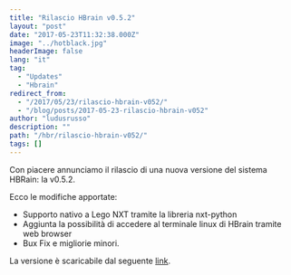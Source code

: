```yaml
---
title: "Rilascio HBrain v0.5.2"
layout: "post"
date: "2017-05-23T11:32:38.000Z"
image: "../hotblack.jpg"
headerImage: false
lang: "it"
tag:
  - "Updates"
  - "Hbrain"
redirect_from:
  - "/2017/05/23/rilascio-hbrain-v052/"
  - "/blog/posts/2017-05-23-rilascio-hbrain-v052"
author: "ludusrusso"
description: ""
path: "/hbr/rilascio-hbrain-v052/"
tags: []
---
```


Con piacere annunciamo il rilascio di una nuova versione del sistema HBRain: la v0.5.2.

Ecco le modifiche apportate:

- Supporto nativo a Lego NXT tramite la libreria nxt-python
- Aggiunta la possibilità di accedere al terminale linux di HBrain tramite web browser
- Bux Fix e migliorie minori.

La versione è scaricabile dal seguente [link](https://sourceforge.net/projects/hbrain/).
